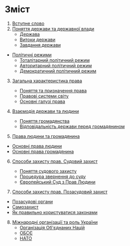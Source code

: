 <!-- -->
  
  # Зміст

1. [Вступне слово](osnovi_vchennya_pro_derjavu_ta_pravo.md)
2. [Поняття держави та державної влади](chapter1.md)
   * [Держава](derzhava.md)
   * [Витоки держави](vitoki_derzhavi.md)
   * [Завдання держави](zavdannya_derzhavi.md)
* [Політичні режими](2/zemlya_na_plani_ta_karti.md)
  * [Тоталітарний політичний режим](totaltarnii_poltichnii_rezhim.md)
  * [Авторитарний політичний режим](avtoritarnii_poltichnii_rezhim.md)
  * [Демократичний політичний режим](demokratichnii_poltichnii_rezhim.md)
3. [Загальна характеристика права]()
   * [Поняття та призначення права](totaltarnii_poltichnii_rezhim.md) 
   * [Правові системи світу](avtoritarnii_poltichnii_rezhim.md)
   * [Основні галузі права](avtoritarnii_poltichnii_rezhim.md)
 
4. [Взаємодія держави та людини]()
    * [Поняття громадянства]()
    * [Відповідальність держави перед громадянином]()
    

5. [Права людини та громадянина]()
  * [Основні права людини]()
  * [Основні права громадянина]()
  
6. [Способи захисту прав. Судовий захист]()
   * [Поняття судового захисту]()
   * [Процедура звернення до суду]()
   * [Європейський Суд з Прав Людини]()

7. [Способи захисту прав. Позасудовий захист]()
  * [Позасудові органи]()
  * [Самозахист]()
  * [Як правильно користуватися законами]()

8. [Міжнародні організації та роль України]()
    * [Організація Об'єднаних Націй]() 
    * [ОБСЄ]()
    * [НАТО]() 


